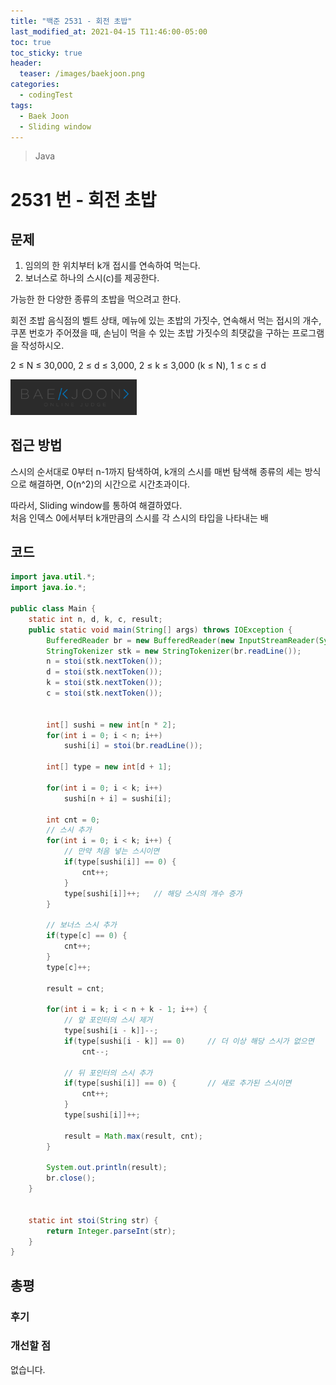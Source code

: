```yaml
---
title: "백준 2531 - 회전 초밥"
last_modified_at: 2021-04-15 T11:46:00-05:00
toc: true
toc_sticky: true
header:
  teaser: /images/baekjoon.png
categories: 
  - codingTest
tags:
  - Baek Joon
  - Sliding window
---
```

> Java

2531 번 - 회전 초밥
=============
 
## 문제
1. 임의의 한 위치부터 k개 접시를 연속하여 먹는다.   
2. 보너스로 하나의 스시(c)를 제공한다.   

가능한 한 다양한 종류의 초밥을 먹으려고 한다.  

회전 초밥 음식점의 벨트 상태, 메뉴에 있는 초밥의 가짓수, 연속해서 먹는 접시의 개수, 쿠폰 번호가 주어졌을 때, 손님이 먹을 수 있는 초밥 가짓수의 최댓값을 구하는 프로그램을 작성하시오. 

2 ≤ N ≤ 30,000, 2 ≤ d ≤ 3,000, 2 ≤ k ≤ 3,000 (k ≤ N), 1 ≤ c ≤ d

[<img src="/images/baekjoon.png" width="40%" height="40%">](https://www.acmicpc.net/problem/2531)    

## 접근 방법
스시의 순서대로 0부터 n-1까지 탐색하여, k개의 스시를 매번 탐색해 종류의 세는 방식으로 해결하면, 
O(n^2)의 시간으로 시간초과이다.  

따라서, Sliding window를 통하여 해결하였다.  
처음 인덱스 0에서부터 k개만큼의 스시를 각 스시의 타입을 나타내는 배

## 코드
```java
import java.util.*;
import java.io.*;

public class Main {
	static int n, d, k, c, result;
	public static void main(String[] args) throws IOException {
		BufferedReader br = new BufferedReader(new InputStreamReader(System.in));
    	StringTokenizer stk = new StringTokenizer(br.readLine());
    	n = stoi(stk.nextToken());
    	d = stoi(stk.nextToken());
    	k = stoi(stk.nextToken());
    	c = stoi(stk.nextToken());
    	
    	
    	int[] sushi = new int[n * 2];
    	for(int i = 0; i < n; i++)
    		sushi[i] = stoi(br.readLine());
    	
    	int[] type = new int[d + 1];
    	
    	for(int i = 0; i < k; i++)
    		sushi[n + i] = sushi[i];
    	
    	int cnt = 0;
    	// 스시 추가
    	for(int i = 0; i < k; i++) {
    		// 만약 처음 넣는 스시이면
    		if(type[sushi[i]] == 0) {
    			cnt++;
    		}
    		type[sushi[i]]++;	// 해당 스시의 개수 증가
    	}
    	
    	// 보너스 스시 추가
    	if(type[c] == 0) {
			cnt++;
		}
		type[c]++;
    	
		result = cnt;
    	
    	for(int i = k; i < n + k - 1; i++) {
    		// 앞 포인터의 스시 제거
    		type[sushi[i - k]]--;		
    		if(type[sushi[i - k]] == 0)		// 더 이상 해당 스시가 없으면
    			cnt--;
    		
    		// 뒤 포인터의 스시 추가
    		if(type[sushi[i]] == 0) {		// 새로 추가된 스시이면
    			cnt++;
    		}
    		type[sushi[i]]++;

    		result = Math.max(result, cnt);
    	}
    	
    	System.out.println(result);
    	br.close();
	}

	
	static int stoi(String str) {
    	return Integer.parseInt(str);
    }
}
```



## 총평
### 후기

### 개선할 점
없습니다.

<!-- ★
<img src="/images/codingTest/bj/문제번호.PNG" width="40%" height="40%">  

-->